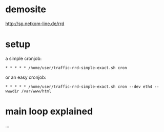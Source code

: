 demosite
========

http://sp.netkom-line.de/rrd

setup
=====

a simple cronjob:

    * * * * * /home/user/traffic-rrd-simple-exact.sh cron

or an easy cronjob:

    * * * * * /home/user/traffic-rrd-simple-exact.sh cron --dev eth4 --wwwdir /var/www/html


main loop explained
===================

...
